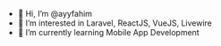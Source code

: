 - 👋 Hi, I’m @ayyfahim
- 👀 I’m interested in Laravel, ReactJS, VueJS, Livewire
- 🌱 I’m currently learning Mobile App Development
<!---- 💞️ I’m looking to collaborate on ... 
- 📫 How to reach me ... --->

<!---
ayyfahim/ayyfahim is a ✨ special ✨ repository because its `README.md` (this file) appears on your GitHub profile.
You can click the Preview link to take a look at your changes.
--->
